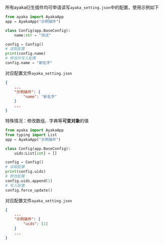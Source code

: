 
所有ayaka衍生插件均可申请读写`ayaka_setting.json`中的配置，使用示例如下

```py
from ayaka import AyakaApp
app = AyakaApp("示例插件")

class Config(app.BaseConfig):
    name:str = "测试"

config = Config()
# 读取配置 
print(config.name)
# 修改并写入配置 
config.name = "新名字"
```

对应配置文件`ayaka_setting.json`

```json
{
    ...
    "示例插件": {
        "name": "新名字"
    }
    ...
}
```

特殊情况：修改数组、字典等**可变对象**的值

```py
from ayaka import AyakaApp
from typing import List
app = AyakaApp("示例插件")

class Config(app.BaseConfig):
    uids:List[int] = []

config = Config()
# 读取配置 
print(config.uids)
# 修改配置 
config.uids.append(1)
# 写入配置
config.force_update()
```

对应配置文件`ayaka_setting.json`

```json
{
    ...
    "示例插件": {
        "uids": [1]
    }
    ...
}
```

